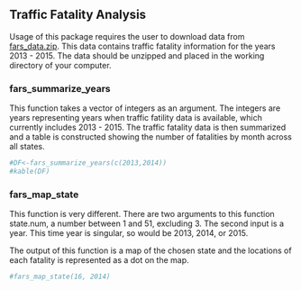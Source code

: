 <!-- README.md is generated from README.Rmd. Please edit that file -->
Traffic Fatality Analysis
-------------------------

Usage of this package requires the user to download data from [fars\_data.zip](https://d18ky98rnyall9.cloudfront.net/_e1adac2a5f05192dc8780f3944feec13_fars_data.zip?Expires=1499385600&Signature=ITQ5sWjdExbe52CekvVQtKxflkNZKMOovaLIZ2AzhPNLULBD5Pula~0WN3r70v3sPNi5iq7GeuneYiQWH-Zv7KQjm9cRpzvNw2EXtl5tvosxUojVXBbpYqT8SlvcB9aSERaYDhKS1B74geu2Gr3ia8d27rHM52lHZbv7lSsMowQ_&Key-Pair-Id=APKAJLTNE6QMUY6HBC5A). This data contains traffic fatality information for the years 2013 - 2015. The data should be unzipped and placed in the working directory of your computer.

### fars\_summarize\_years

This function takes a vector of integers as an argument. The integers are years representing years when traffic fatility data is available, which currently includes 2013 - 2015. The traffic fatality data is then summarized and a table is constructed showing the number of fatalities by month across all states.

``` r
#DF<-fars_summarize_years(c(2013,2014))
#kable(DF)
```

### fars\_map\_state

This function is very different. There are two arguments to this function state.num, a number between 1 and 51, excluding 3. The second input is a year. This time year is singular, so would be 2013, 2014, or 2015.

The output of this function is a map of the chosen state and the locations of each fatality is represented as a dot on the map.

``` r
#fars_map_state(16, 2014)
```
